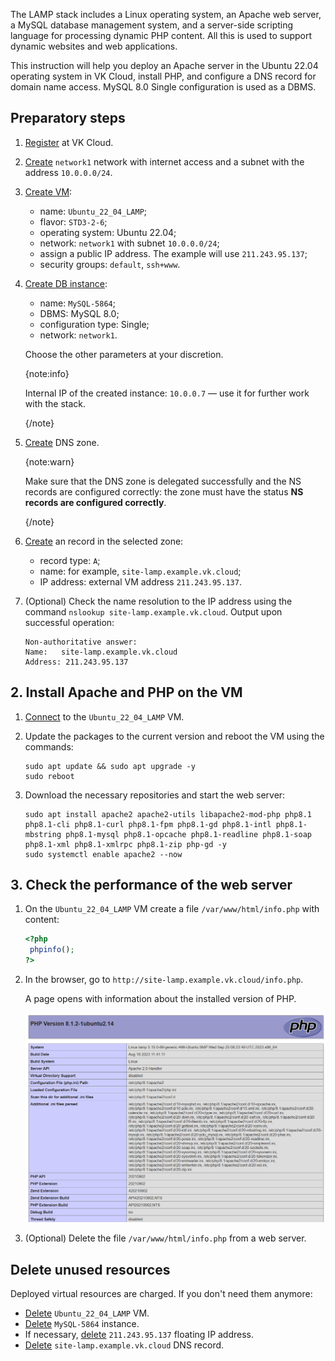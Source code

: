 The LAMP stack includes a Linux operating system, an Apache web server, a MySQL database management system, and a server-side scripting language for processing dynamic PHP content. All this is used to support dynamic websites and web applications.

This instruction will help you deploy an Apache server in the Ubuntu 22.04 operating system in VK Cloud, install PHP, and configure a DNS record for domain name access. MySQL 8.0 Single configuration is used as a DBMS.

## Preparatory steps

1. [Register](/en/intro/start/account-registration) at VK Cloud.
1. [Create](/en/networks/vnet/instructions/net#creating_network) `network1` network with internet access and a subnet with the address `10.0.0.0/24`.
1. [Create VM](/en/computing/iaas/instructions/vm/vm-create):

   - name: `Ubuntu_22_04_LAMP`;
   - flavor: `STD3-2-6`;
   - operating system: Ubuntu 22.04;
   - network: `network1` with subnet `10.0.0.0/24`;
   - assign a public IP address. The example will use `211.243.95.137`;
   - security groups: `default`, `ssh+www`.

1. [Create DB instance](/ru/dbs/dbaas/instructions/create/create-single-replica):

   - name: `MySQL-5864`;
   - DBMS: MySQL 8.0;
   - configuration type: Single;
   - network: `network1`.

   Choose the other parameters at your discretion.

   {note:info}

   Internal IP of the created instance: `10.0.0.7` — use it for further work with the stack.

   {/note}

1. [Create](/en/networks/dns/publicdns#creating_a_zone) DNS zone.

   {note:warn}

   Make sure that the DNS zone is delegated successfully and the NS records are configured correctly: the zone must have the status **NS records are configured correctly**.

   {/note}

1. [Create](/en/networks/dns/publicdns#adding_resource_records) an record in the selected zone:

   - record type: `A`;
   - name: for example, `site-lamp.example.vk.cloud`;
   - IP address: external VM address `211.243.95.137`.

1. (Optional) Check the name resolution to the IP address using the command `nslookup site-lamp.example.vk.cloud`. Output upon successful operation:

   ```console
   Non-authoritative answer:
   Name:   site-lamp.example.vk.cloud
   Address: 211.243.95.137
   ```

## 2. Install Apache and PHP on the VM

1. [Connect](/en/computing/iaas/instructions/vm/vm-connect/vm-connect-nix) to the `Ubuntu_22_04_LAMP` VM.
1. Update the packages to the current version and reboot the VM using the commands:

   ```console
   sudo apt update && sudo apt upgrade -y
   sudo reboot
   ```

1. Download the necessary repositories and start the web server:

   ```console
   sudo apt install apache2 apache2-utils libapache2-mod-php php8.1 php8.1-cli php8.1-curl php8.1-fpm php8.1-gd php8.1-intl php8.1-mbstring php8.1-mysql php8.1-opcache php8.1-readline php8.1-soap php8.1-xml php8.1-xmlrpc php8.1-zip php-gd -y
   sudo systemctl enable apache2 --now
   ```

## 3. Check the performance of the web server

1. On the `Ubuntu_22_04_LAMP` VM create a file `/var/www/html/info.php` with content:

   ```php
   <?php
    phpinfo();
   ?>
   ```
1. In the browser, go to `http://site-lamp.example.vk.cloud/info.php`.

   A page opens with information about the installed version of PHP.

   ![](assets/php_info.png)

1. (Optional) Delete the file `/var/www/html/info.php` from a web server.

## Delete unused resources

Deployed virtual resources are charged. If you don't need them anymore:

- [Delete](/en/computing/iaas/instructions/vm/vm-manage#delete_vm) `Ubuntu_22_04_LAMP` VM.
- [Delete](/en/dbs/dbaas/instructions/delete) `MySQL-5864` instance.
- If necessary, [delete](/en/networks/vnet/instructions/ip/floating-ip#removing_floating_ip_address_from_the_project) `211.243.95.137` floating IP address.
- [Delete](/en/networks/dns/publicdns#deleting_resource_records) `site-lamp.example.vk.cloud` DNS record.
